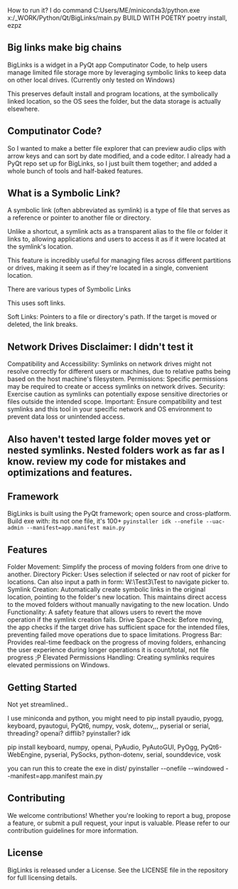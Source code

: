 How to run it? I do command
C:Users/ME/miniconda3/python.exe x:/_WORK/Python/Qt/BigLinks/main.py
BUILD WITH POETRY
poetry install, ezpz

## Big links make big chains
BigLinks is a widget in a PyQt app Computinator Code, to help users manage limited file storage more by leveraging symbolic links to keep data on other local drives. (Currently only tested on Windows)

This preserves default install and program locations, at the symbolically linked location, so the OS sees the folder, but the data storage is actually elsewhere.
## Computinator Code?
So I wanted to make a better file explorer that can preview audio clips with arrow keys and can sort by date modified, and a code editor. I already had a PyQt repo set up for BigLinks, so I just built them together; and added a whole bunch of tools and half-baked features.
## What is a Symbolic Link?
A symbolic link (often abbreviated as symlink) is a type of file that serves as a reference or pointer to another file or directory. 

Unlike a shortcut, a symlink acts as a transparent alias to the file or folder it links to, allowing applications and users to access it as if it were located at the symlink's location. 

This feature is incredibly useful for managing files across different partitions or drives, making it seem as if they're located in a single, convenient location.

There are various types of Symbolic Links

This uses soft links.

Soft Links: Pointers to a file or directory's path. If the target is moved or deleted, the link breaks.

## Network Drives Disclaimer: I didn't test it
Compatibility and Accessibility: Symlinks on network drives might not resolve correctly for different users or machines, due to relative paths being based on the host machine's filesystem.
Permissions: Specific permissions may be required to create or access symlinks on network drives.
Security: Exercise caution as symlinks can potentially expose sensitive directories or files outside the intended scope.
Important: Ensure compatibility and test symlinks and this tool in your specific network and OS environment to prevent data loss or unintended access.

## Also haven't tested large folder moves yet or nested symlinks. Nested folders work as far as I know. review my code for mistakes and optimizations and features.

## Framework
BigLinks is built using the PyQt framework; open source and cross-platform.
Build exe with:
its not one file, it's 100+
```pyinstaller idk --onefile --uac-admin --manifest=app.manifest main.py```

## Features
Folder Movement: Simplify the process of moving folders from one drive to another.
Directory Picker: Uses selection if selected or nav root of picker for locations. Can also input a path in form: W:\Test3\Test to navigate picker to.
Symlink Creation: Automatically create symbolic links in the original location, pointing to the folder's new location. This maintains direct access to the moved folders without manually navigating to the new location.
Undo Functionality: A safety feature that allows users to revert the move operation if the symlink creation fails.
Drive Space Check: Before moving, the app checks if the target drive has sufficient space for the intended files, preventing failed move operations due to space limitations.
Progress Bar: Provides real-time feedback on the progress of moving folders, enhancing the user experience during longer operations it is count/total, not file progress ;P
Elevated Permissions Handling: Creating symlinks requires elevated permissions on Windows.

## Getting Started
Not yet streamlined..

I use miniconda and python, you might need to pip install pyaudio, pyogg, keyboard, pyautogui, PyQt6, numpy, vosk, dotenv,,, pyserial or serial, threading? openai? difflib? pyinstaller? idk 

pip install keyboard, numpy,  openai, PyAudio, PyAutoGUI, PyOgg, PyQt6-WebEngine, pyserial, PySocks, python-dotenv, serial, sounddevice, vosk

you can run this to create the exe in dist/
pyinstaller --onefile --windowed --manifest=app.manifest main.py

## Contributing
We welcome contributions! Whether you're looking to report a bug, propose a feature, or submit a pull request, your input is valuable. Please refer to our contribution guidelines for more information.

## License
BigLinks is released under a License. See the LICENSE file in the repository for full licensing details.

